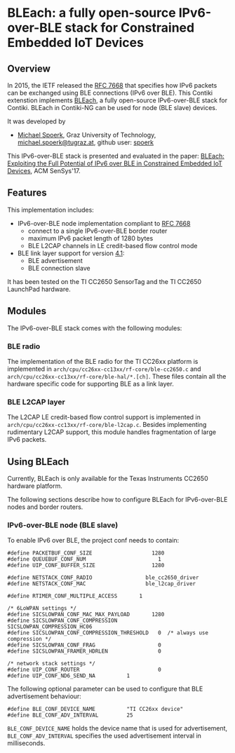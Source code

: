 # BLEach: a fully open-source IPv6-over-BLE stack for Constrained Embedded IoT Devices

## Overview
In 2015, the IETF released the [RFC 7668][rfc7668] that specifies how IPv6 packets
can be exchanged using BLE connections (IPv6 over BLE).
This Contiki extenstion implements [BLEach][bleachWeb], a fully open-source IPv6-over-BLE stack for Contiki.
BLEach in Contiki-NG can be used for node (BLE slave) devices.

It was developed by
* [Michael Spoerk](http://www.michaelspoerk.com), Graz University of Technology, michael.spoerk@tugraz.at, github user: [spoerk](https://github.com/spoerk)

This IPv6-over-BLE stack is presented and evaluated in the paper:
[BLEach: Exploiting the Full Potential of IPv6 over BLE in Constrained Embedded IoT Devices](http://sensys.acm.org/2017/), ACM SenSys'17.

## Features
This implementation includes:
  * IPv6-over-BLE node implementation compliant to [RFC 7668][rfc7668]
    * connect to a single IPv6-over-BLE border router
    * maximum IPv6 packet length of 1280 bytes
    * BLE L2CAP channels in LE credit-based flow control mode
  * BLE link layer support for version [4.1][bleSpec]:
    * BLE advertisement
    * BLE connection slave

It has been tested on the TI CC2650 SensorTag and the TI CC2650 LaunchPad hardware.

## Modules
The IPv6-over-BLE stack comes with the following modules:

### BLE radio
The implementation of the BLE radio for the TI CC26xx platform is implemented in `arch/cpu/cc26xx-cc13xx/rf-core/ble-cc2650.c`
and `arch/cpu/cc26xx-cc13xx/rf-core/ble-hal/*.[ch]`.
These files contain all the hardware specific code for supporting BLE as a link layer.

### BLE L2CAP layer
The L2CAP LE credit-based flow control support is implemented in `arch/cpu/cc26xx-cc13xx/rf-core/ble-l2cap.c`.
Besides implementing rudimentary L2CAP support, this module handles fragmentation of large IPv6 packets.

## Using BLEach
Currently, BLEach is only available for the Texas Instruments CC2650 hardware platform.

The following sections describe how to configure BLEach for IPv6-over-BLE nodes and border routers.

### IPv6-over-BLE node (BLE slave)
To enable IPv6 over BLE, the project conf needs to contain:
```
#define PACKETBUF_CONF_SIZE                   1280
#define QUEUEBUF_CONF_NUM                       1
#define UIP_CONF_BUFFER_SIZE                  1280

#define NETSTACK_CONF_RADIO                 ble_cc2650_driver
#define NETSTACK_CONF_MAC                   ble_l2cap_driver

#define RTIMER_CONF_MULTIPLE_ACCESS       1

/* 6LoWPAN settings */
#define SICSLOWPAN_CONF_MAC_MAX_PAYLOAD       1280
#define SICSLOWPAN_CONF_COMPRESSION           SICSLOWPAN_COMPRESSION_HC06
#define SICSLOWPAN_CONF_COMPRESSION_THRESHOLD   0  /* always use compression */
#define SICSLOWPAN_CONF_FRAG                    0
#define SICSLOWPAN_FRAMER_HDRLEN                0

/* network stack settings */
#define UIP_CONF_ROUTER                         0
#define UIP_CONF_ND6_SEND_NA          1

```

The following optional parameter can be used to configure that BLE advertisement behaviour:
```
#define BLE_CONF_DEVICE_NAME          "TI CC26xx device"
#define BLE_CONF_ADV_INTERVAL         25
```
`BLE_CONF_DEVICE_NAME` holds the device name that is used for advertisement, `BLE_CONF_ADV_INTERVAL`
specifies the used advertisement interval in milliseconds.


[rfc7668]: https://tools.ietf.org/html/rfc7668
[bleSpec]: https://www.bluetooth.com/specifications/bluetooth-core-specification/legacy-specifications
[bleachWeb]: http://www.iti.tugraz.at/BLEach
